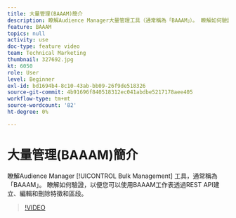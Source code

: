 ```yaml
---
title: 大量管理(BAAAM)簡介
description: 瞭解Audience Manager大量管理工具（通常稱為「BAAAM」）。 瞭解如何驗證，以便您可以使用BAAAM工作表透過REST API建立、編輯和刪除特徵和區段。
feature: BAAAM
topics: null
activity: use
doc-type: feature video
team: Technical Marketing
thumbnail: 327692.jpg
kt: 6050
role: User
level: Beginner
exl-id: bd1694b4-8c10-43ab-bb09-26f9de518326
source-git-commit: 4b91696f840518312ec041abdbe5217178aee405
workflow-type: tm+mt
source-wordcount: '82'
ht-degree: 0%

---
```


# 大量管理(BAAAM)簡介

瞭解Audience Manager [!UICONTROL Bulk Management] 工具，通常稱為「BAAAM」。 瞭解如何驗證，以便您可以使用BAAAM工作表透過REST API建立、編輯和刪除特徵和區段。

>[!VIDEO](https://video.tv.adobe.com/v/327692/?quality=12&learn=on)
